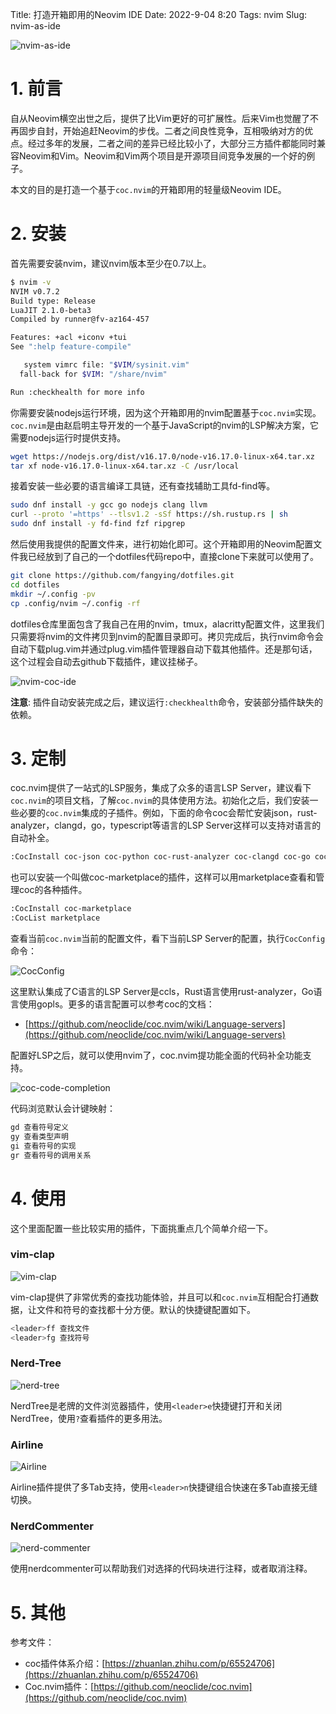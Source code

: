 Title: 打造开箱即用的Neovim IDE
Date: 2022-9-04 8:20
Tags: nvim
Slug: nvim-as-ide



![nvim-as-ide](../images/nvim-as-ide.png)

# 1. 前言

自从Neovim横空出世之后，提供了比Vim更好的可扩展性。后来Vim也觉醒了不再固步自封，开始追赶Neovim的步伐。二者之间良性竞争，互相吸纳对方的优点。经过多年的发展，二者之间的差异已经比较小了，大部分三方插件都能同时兼容Neovim和Vim。Neovim和Vim两个项目是开源项目间竞争发展的一个好的例子。

本文的目的是打造一个基于`coc.nvim`的开箱即用的轻量级Neovim IDE。

# 2. 安装

首先需要安装nvim，建议nvim版本至少在0.7以上。

```bash
$ nvim -v
NVIM v0.7.2
Build type: Release
LuaJIT 2.1.0-beta3
Compiled by runner@fv-az164-457

Features: +acl +iconv +tui
See ":help feature-compile"

   system vimrc file: "$VIM/sysinit.vim"
  fall-back for $VIM: "/share/nvim"

Run :checkhealth for more info
```

你需要安装nodejs运行环境，因为这个开箱即用的nvim配置基于`coc.nvim`实现。`coc.nvim`是由赵启明主导开发的一个基于JavaScript的nvim的LSP解决方案，它需要nodejs运行时提供支持。

```bash
wget https://nodejs.org/dist/v16.17.0/node-v16.17.0-linux-x64.tar.xz
tar xf node-v16.17.0-linux-x64.tar.xz -C /usr/local
```

接着安装一些必要的语言编译工具链，还有查找辅助工具fd-find等。

```bash
sudo dnf install -y gcc go nodejs clang llvm
curl --proto '=https' --tlsv1.2 -sSf https://sh.rustup.rs | sh
sudo dnf install -y fd-find fzf ripgrep
```

然后使用我提供的配置文件来，进行初始化即可。这个开箱即用的Neovim配置文件我已经放到了自己的一个dotfiles代码repo中，直接clone下来就可以使用了。

```bash
git clone https://github.com/fangying/dotfiles.git
cd dotfiles
mkdir ~/.config -pv
cp .config/nvim ~/.config -rf
```

dotfiles仓库里面包含了我自己在用的nvim，tmux，alacritty配置文件，这里我们只需要将nvim的文件拷贝到nvim的配置目录即可。拷贝完成后，执行nvim命令会自动下载plug.vim并通过plug.vim插件管理器自动下载其他插件。还是那句话，这个过程会自动去github下载插件，建议挂梯子。

![nvim-coc-ide](../images/nvim-coc-ide.gif)

**注意**: 插件自动安装完成之后，建议运行`:checkhealth`命令，安装部分插件缺失的依赖。

# 3. 定制

coc.nvim提供了一站式的LSP服务，集成了众多的语言LSP Server，建议看下`coc.nvim`的项目文档，了解`coc.nvim`的具体使用方法。初始化之后，我们安装一些必要的`coc.nvim`集成的子插件。例如，下面的命令coc会帮忙安装json，rust-analyzer，clangd，go，typescript等语言的LSP Server这样可以支持对语言的自动补全。

```bash
:CocInstall coc-json coc-python coc-rust-analyzer coc-clangd coc-go coc-tsserver coc-yaml coc-snippets
```

也可以安装一个叫做coc-marketplace的插件，这样可以用marketplace查看和管理coc的各种插件。

```bash
:CocInstall coc-marketplace
:CocList marketplace
```

查看当前`coc.nvim`当前的配置文件，看下当前LSP Server的配置，执行`CocConfig`命令：

![CocConfig](../images/coc-config.png)

这里默认集成了C语言的LSP Server是ccls，Rust语言使用rust-analyzer，Go语言使用gopls。更多的语言配置可以参考coc的文档：

* [https://github.com/neoclide/coc.nvim/wiki/Language-servers](https://github.com/neoclide/coc.nvim/wiki/Language-servers)

配置好LSP之后，就可以使用nvim了，coc.nvim提功能全面的代码补全功能支持。

![coc-code-completion](../images/nvim-code-completion.gif)

代码浏览默认会计键映射：

```bash
gd 查看符号定义
gy 查看类型声明
gi 查看符号的实现
gr 查看符号的调用关系
```

# 4. 使用

这个里面配置一些比较实用的插件，下面挑重点几个简单介绍一下。

### vim-clap

![vim-clap](../images/vim-clap.png)

vim-clap提供了非常优秀的查找功能体验，并且可以和`coc.nvim`互相配合打通数据，让文件和符号的查找都十分方便。默认的快捷键配置如下。

```bash
<leader>ff 查找文件
<leader>fg 查找符号
```

### Nerd-Tree

![nerd-tree](../images/nerd-tree-plugin.png)

NerdTree是老牌的文件浏览器插件，使用`<leader>e`快捷键打开和关闭NerdTree，使用`?`查看插件的更多用法。

### Airline

![Airline](../images/airline-plugin.png)

Airline插件提供了多Tab支持，使用`<leader>n`快捷键组合快速在多Tab直接无缝切换。

### NerdCommenter

![nerd-commenter](../images/nerd-commenter-plugin.png)

使用nerdcommenter可以帮助我们对选择的代码块进行注释，或者取消注释。

# 5. 其他

参考文件：

* coc插件体系介绍：[https://zhuanlan.zhihu.com/p/65524706](https://zhuanlan.zhihu.com/p/65524706)
* Coc.nvim插件：[https://github.com/neoclide/coc.nvim](https://github.com/neoclide/coc.nvim)
